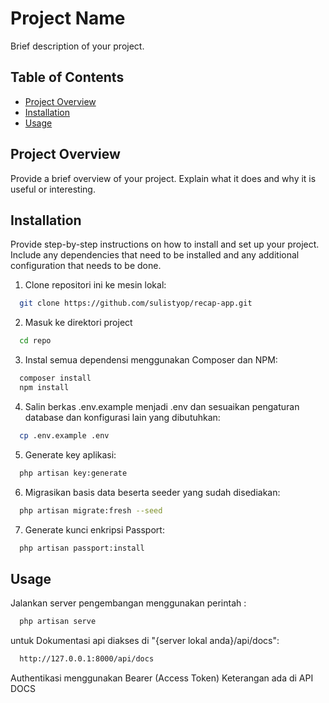 # Project Name

Brief description of your project.

## Table of Contents

- [Project Overview](#project-overview)
- [Installation](#installation)
- [Usage](#usage)


## Project Overview

Provide a brief overview of your project. Explain what it does and why it is useful or interesting.

## Installation

Provide step-by-step instructions on how to install and set up your project. Include any dependencies that need to be installed and any additional configuration that needs to be done.

1. Clone repositori ini ke mesin lokal:
 ```bash
   git clone https://github.com/sulistyop/recap-app.git
```
2. Masuk ke direktori project
 ```bash
   cd repo
```
3. Instal semua dependensi menggunakan Composer dan NPM:
```bash
  composer install
  npm install
```
4. Salin berkas .env.example menjadi .env dan sesuaikan pengaturan database dan konfigurasi lain yang dibutuhkan:
```bash
  cp .env.example .env
```

5. Generate key aplikasi:
```bash
  php artisan key:generate
```

6. Migrasikan basis data beserta seeder yang sudah disediakan:
```bash
  php artisan migrate:fresh --seed
```

7. Generate kunci enkripsi Passport:
```bash
  php artisan passport:install
```




## Usage

Jalankan server pengembangan menggunakan perintah :

```bash
  php artisan serve
```

untuk Dokumentasi api diakses di "{server lokal anda}/api/docs":
```bash
  http://127.0.0.1:8000/api/docs
```

Authentikasi menggunakan Bearer (Access Token) Keterangan ada di API DOCS
